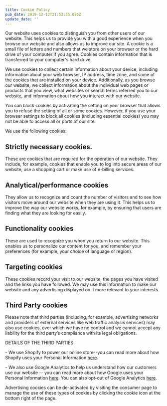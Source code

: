 ```yaml
---
title: Cookie Policy
pub_date: 2019-12-12T21:53:35.825Z
update_date: ''
---
```

Our website uses cookies to distinguish you from other users of our website. This helps us to provide you with a good experience when you browse our website and also allows us to improve our site. A cookie is a small file of letters and numbers that we store on your browser or the hard drive of your computer if you agree. Cookies contain information that is transferred to your computer's hard drive. 

We use cookies to collect certain information about your device, including information about your web browser, IP address, time zone, and some of the cookies that are installed on your device. Additionally, as you browse our website, we collect information about the individual web pages or products that you view, what websites or search terms referred you to our website, and information about how you interact with our website.

You can block cookies by activating the setting on your browser that allows you to refuse the setting of all or some cookies. However, if you use your browser settings to block all cookies (including essential cookies) you may not be able to access all or parts of our site. 

We use the following cookies: 

## Strictly necessary cookies.

These are cookies that are required for the operation of our website. They include, for example, cookies that enable you to log into secure areas of our website, use a shopping cart or make use of e-billing services. 

## Analytical/performance cookies

They allow us to recognize and count the number of visitors and to see how visitors move around our website when they are using it. This helps us to improve the way our website works, for example, by ensuring that users are finding what they are looking for easily. 

## Functionality cookies

These are used to recognize you when you return to our website. This enables us to personalize our content for you, and remember your preferences (for example, your choice of language or region).

## Targeting cookies

These cookies record your visit to our website, the pages you have visited and the links you have followed. We may use this information to make our website and any advertising displayed on it more relevant to your interests. 

## Third Party cookies

Please note that third parties (including, for example, advertising networks and providers of external services like web traffic analysis services) may also use cookies, over which we have no control and we cannot accept any liability for the third party’s compliance with its legal obligations. 

DETAILS OF THE THIRD PARTIES

\- We use Shopify to power our online store--you can read more about how Shopify uses your Personal Information [here](https://www.shopify.com/legal/privacy).

\- We also use Google Analytics to help us understand how our customers use our website -- you can read more about how Google uses your Personal Information [here](https://www.google.com/intl/en/policies/privacy/). You can also opt-out of Google Analytics [here](https://tools.google.com/dlpage/gaoptout). 

Advertising cookies can be de-activated by visiting the consumer page to manage the use of these types of cookies by clicking the cookie icon at the bottom right of the page.
